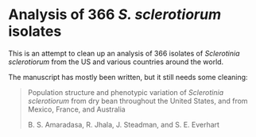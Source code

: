 # Analysis of 366 *S. sclerotiorum* isolates

This is an attempt to clean up an analysis of 366 isolates of *Sclerotinia
sclerotiorum* from the US and various countries around the world. 

The manuscript has mostly been written, but it still needs some cleaning:

> Population structure and phenotypic variation of *Sclerotinia sclerotiorum*
> from dry bean throughout the United States, and from Mexico, France, and
> Australia
>
> B. S. Amaradasa, R. Jhala, J. Steadman, and S. E. Everhart


